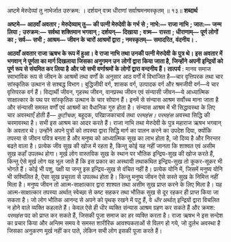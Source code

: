  

अष्टमे मेरुदेव्यां तु नाभेर्जात उरुक्रम: । दर्शयन् वत्र्म धीराणां सर्वाश्रमनमस्कृतम् ॥ १३॥ **शब्दार्थ** 

**अष्टमे—** **आठवाँ अवतार** **; मेरुदेव्याम् तु—** **की पत्नी मेरुदेवी के गर्भ से** **; नाभे:—** **राजा नाभि** **; जात:—** **जन्म लिया** **;** **उरुक्रम:—** **सर्वथा शक्तिमान भगवान्** **; दर्शयन्—** **दिखाया** **; वत्र्म—** **रास्ता** **; धीराणाम्—** **पूर्ण लोगों का** **; सर्व—** **सभी** **;** **आश्रम—** **जीवन के चारों आश्रमों द्वारा** **; नमस्कृतम्—** **समादरित, वंदनीय।** **.** 

**आठवाँ अवतार राजा ऋषभ के रूप में हुआ। वे राजा नाभि तथा उनकी पत्नी मेरुदेवी** **के पुत्र थे। इस अवतार में भगवान् ने पूर्णता का मार्ग दिखलाया जिसका अनुगमन उन** **लोगों द्वारा किया जाता है, जिन्होंने अपनी इन्द्रियों को पूर्ण रूप से संयमित कर लिया है** **और जो सभी वर्णाश्रमों के लोगों द्वारा वन्दनीय हैं।** **तात्पर्य** : मानव समाज स्वाभाविक रूप से जीवन के आश्रमों तथा वर्णों के अनुसार आठ वर्गों में विभाजित है—चार वृत्तिपरक तथा चार सांस्कृतिक उत्थान से सश्बद्ध विभाग। बुद्धिजीवी वर्ग, शासक वर्ग, उत्पादक वर्ग और श्रमजीवी वर्ग—ये चार वृत्तिपरक वर्ग हैं। विद्यार्थी जीवन, गृहस्थ जीवन, वानप्रस्थ जीवन एवं संन्यासी जीवन—ये आध्यात्मिक साक्षात्कार के पथ पर सांस्कृतिक उत्थान के चार सोपान हैं। इनमें से संन्यास आश्रम सर्वोच्च माना जाता है और संन्यासी समस्त वर्णों एवं आश्रमों का वैधानिक गुरु होता है। संन्यास आश्रम में भी सिद्धावस्था के लिए चार अवस्थाएँ होती हैं— *कुटीचक,* बहूदक, परिव्राजकाचार्य तथा *परमहंस। परमहंस* अवस्था सिद्धि की चरमावस्था है। सभी इस आश्रम का आदर करते हैं। राजा नाभि तथा मेरुदेवी के पुत्र महाराज ऋषभ भगवान् के अवतार थे। उन्होंने अपने पुत्रों को तपस्या द्वारा सिद्धि मार्ग का पालन करने का उपदेश दिया, क्योंकि तपस्या से जीवन पवित्र बनता है और मनुष्य को आध्यात्मिक सुख का लाभ होता है, जो दिव्य है और निरन्तर बढऩे वाला है। प्रत्येक जीव सुख की खोज में रहता है, किन्तु कोई यह नहीं जानता कि शाश्वत एवं असीम सुख कहाँ उपलब्ध होगा। मूर्ख लोग वास्तविक सुख के स्थान पर भौतिक इन्द्रिय-सुख की खोज करते हैं, किन्तु ऐसे मूर्ख लोग यह भूल जाते हैं कि इस प्रकार का अस्थायी तथाकथित इन्द्रिय-सुख तो कूकर-सूकर भी भोगते हैं। कोई भी पशु, पक्षी या जन्तु इस इन्द्रिय-सुख से वंचित नहीं है। प्रत्येक योनि में, जिसमें मनुष्य योनि भी सश्मिलित है, ऐसा सुख प्रचुरता से उपलब्ध होता है। किन्तु मनुष्य जीवन ऐसे सस्ते सुख के निमित्त नहीं मिला है। मनुष्य जीवन तो आत्म-साक्षात्कार द्वारा शाश्वत तथा असीम सुख प्राप्त करने के लिए मिला है। यह आत्म-साक्षात्कार तपस्या अर्थात् स्वेच्छा से कष्ट सहकर तथा भौतिक सुख से दूर रहकर ही प्राप्त किया जा सकता है। जो लोग भौतिक आनन्द से अपने को पृथक् रखने में पटु हैं, वे *धीर* अर्थात् इन्द्रियों द्वारा विचलित न होने वाले व्यक्ति कहलाते हैं। केवल ऐसे ही धीर व्यक्ति संन्यास आश्रम ग्रहण कर सकते हैं और क्रमश: *परमहंस* पद को प्राप्त कर सकते हैं, जिसकी पूजा समाज का हर व्यक्ति करता है। राजा ऋषभ ने इस सन्देश का प्रचार किया और अन्तिम समय वे समस्त शारीरिक आवश्यकताओं से विलग हो गये, जो दुर्लभ अवस्था है जिसका अनुकरण मूर्ख नहीं कर पाते, लेकिन सभी लोग इसकी पूजा करते हैं। 